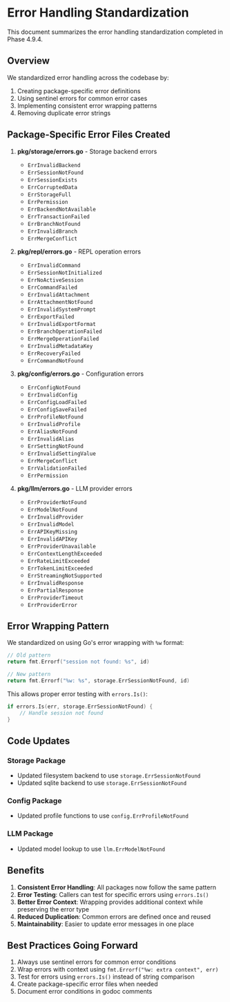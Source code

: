 # Error Handling Standardization

This document summarizes the error handling standardization completed in Phase 4.9.4.

## Overview

We standardized error handling across the codebase by:
1. Creating package-specific error definitions
2. Using sentinel errors for common error cases
3. Implementing consistent error wrapping patterns
4. Removing duplicate error strings

## Package-Specific Error Files Created

1. **pkg/storage/errors.go** - Storage backend errors
   - `ErrInvalidBackend`
   - `ErrSessionNotFound`
   - `ErrSessionExists`
   - `ErrCorruptedData`
   - `ErrStorageFull`
   - `ErrPermission`
   - `ErrBackendNotAvailable`
   - `ErrTransactionFailed`
   - `ErrBranchNotFound`
   - `ErrInvalidBranch`
   - `ErrMergeConflict`

2. **pkg/repl/errors.go** - REPL operation errors
   - `ErrInvalidCommand`
   - `ErrSessionNotInitialized`
   - `ErrNoActiveSession`
   - `ErrCommandFailed`
   - `ErrInvalidAttachment`
   - `ErrAttachmentNotFound`
   - `ErrInvalidSystemPrompt`
   - `ErrExportFailed`
   - `ErrInvalidExportFormat`
   - `ErrBranchOperationFailed`
   - `ErrMergeOperationFailed`
   - `ErrInvalidMetadataKey`
   - `ErrRecoveryFailed`
   - `ErrCommandNotFound`

3. **pkg/config/errors.go** - Configuration errors
   - `ErrConfigNotFound`
   - `ErrInvalidConfig`
   - `ErrConfigLoadFailed`
   - `ErrConfigSaveFailed`
   - `ErrProfileNotFound`
   - `ErrInvalidProfile`
   - `ErrAliasNotFound`
   - `ErrInvalidAlias`
   - `ErrSettingNotFound`
   - `ErrInvalidSettingValue`
   - `ErrMergeConflict`
   - `ErrValidationFailed`
   - `ErrPermission`

4. **pkg/llm/errors.go** - LLM provider errors
   - `ErrProviderNotFound`
   - `ErrModelNotFound`
   - `ErrInvalidProvider`
   - `ErrInvalidModel`
   - `ErrAPIKeyMissing`
   - `ErrInvalidAPIKey`
   - `ErrProviderUnavailable`
   - `ErrContextLengthExceeded`
   - `ErrRateLimitExceeded`
   - `ErrTokenLimitExceeded`
   - `ErrStreamingNotSupported`
   - `ErrInvalidResponse`
   - `ErrPartialResponse`
   - `ErrProviderTimeout`
   - `ErrProviderError`

## Error Wrapping Pattern

We standardized on using Go's error wrapping with `%w` format:

```go
// Old pattern
return fmt.Errorf("session not found: %s", id)

// New pattern
return fmt.Errorf("%w: %s", storage.ErrSessionNotFound, id)
```

This allows proper error testing with `errors.Is()`:

```go
if errors.Is(err, storage.ErrSessionNotFound) {
    // Handle session not found
}
```

## Code Updates

### Storage Package
- Updated filesystem backend to use `storage.ErrSessionNotFound`
- Updated sqlite backend to use `storage.ErrSessionNotFound`

### Config Package
- Updated profile functions to use `config.ErrProfileNotFound`

### LLM Package
- Updated model lookup to use `llm.ErrModelNotFound`

## Benefits

1. **Consistent Error Handling**: All packages now follow the same pattern
2. **Error Testing**: Callers can test for specific errors using `errors.Is()`
3. **Better Error Context**: Wrapping provides additional context while preserving the error type
4. **Reduced Duplication**: Common errors are defined once and reused
5. **Maintainability**: Easier to update error messages in one place

## Best Practices Going Forward

1. Always use sentinel errors for common error conditions
2. Wrap errors with context using `fmt.Errorf("%w: extra context", err)`
3. Test for errors using `errors.Is()` instead of string comparison
4. Create package-specific error files when needed
5. Document error conditions in godoc comments